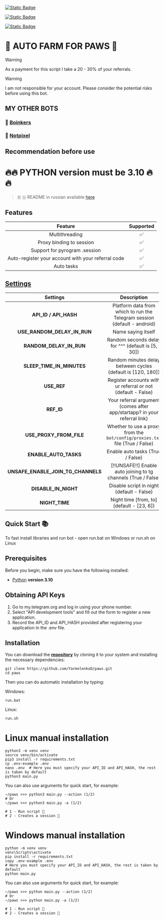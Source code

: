 [![Static Badge](https://img.shields.io/badge/Telegram-Channel-Link?style=for-the-badge&logo=Telegram&logoColor=white&logoSize=auto&color=blue)](https://t.me/hidden_coding)

[![Static Badge](https://img.shields.io/badge/Telegram-Chat-yes?style=for-the-badge&logo=Telegram&logoColor=white&logoSize=auto&color=blue)](https://t.me/hidden_codding_chat)

[![Static Badge](https://img.shields.io/badge/Telegram-Bot%20Link-Link?style=for-the-badge&logo=Telegram&logoColor=white&logoSize=auto&color=blue)](https://t.me/PAWSOG_bot/PAWS?startapp=xDZm2M3t)

# 🐾 AUTO FARM FOR PAWS 🐾

> [!WARNING]
> As a payment for this script I take a 20 - 30% of your referrals.

> [!WARNING]
> I am not responsible for your account. Please consider the potential risks before using this bot.

## MY OTHER BOTS

### 💩 [Boinkers](https://github.com/YarmolenkoD/boinkers)
### 🎨 [Notpixel](https://github.com/YarmolenkoD/notpixel)

## Recommendation before use

# 🔥🔥 PYTHON version must be 3.10 🔥🔥

> 🇷 🇺 README in russian available [here](README-RU.md)

## Features  
|                      Feature                       | Supported |
|:--------------------------------------------------:|:---------:|
|                   Multithreading                   |     ✅     |
|              Proxy binding to session              |     ✅     |
|           Support for pyrogram .session            |     ✅     |
| Auto-register your account with your referral code |     ✅     |
|                     Auto tasks                     |     ✅     |


## [Settings](https://github.com/YarmolenkoD/paws/blob/main/.env-example/)
|                     Settings                     |                                                         Description                                                          |
|:------------------------------------------------:|:----------------------------------------------------------------------------------------------------------------------------:|
|              **API_ID / API_HASH**               |                           Platform data from which to run the Telegram session (default - android)                           |
|           **USE_RANDOM_DELAY_IN_RUN**            |                                                      Name saying itself                                                      |
|             **RANDOM_DELAY_IN_RUN**              |                                      Random seconds delay for ^^^ (default is [5, 30])                                       |
|            **SLEEP_TIME_IN_MINUTES**             |                                 Random minutes delay between cycles (default is [120, 180])                                  |
|                   **USE_REF**                    |                                 Register accounts with ur referral or not (default - False)                                  |
|                    **REF_ID**                    |                           Your referral argument (comes after app/startapp? in your referral link)                           |
|             **USE_PROXY_FROM_FILE**              |                         Whether to use a proxy from the `bot/config/proxies.txt` file (True / False)                         |
|              **ENABLE_AUTO_TASKS**               |                                               Enable auto tasks (True / False)                                               |
|        **UNSAFE_ENABLE_JOIN_TG_CHANNELS**        |                                [!!UNSAFE!!] Enable auto joining to tg channels (True / False)                                |
|               **DISABLE_IN_NIGHT**               |                                          Disable script in night (default - False)                                           |
|                  **NIGHT_TIME**                  |                                          Night time [from, to] (default - [23, 6])                                           |

## Quick Start 📚

To fast install libraries and run bot - open run.bat on Windows or run.sh on Linux

## Prerequisites
Before you begin, make sure you have the following installed:
- [Python](https://www.python.org/downloads/) **version 3.10**

## Obtaining API Keys
1. Go to my.telegram.org and log in using your phone number.
2. Select "API development tools" and fill out the form to register a new application.
3. Record the API_ID and API_HASH provided after registering your application in the .env file.

## Installation
You can download the [**repository**](https://github.com/YarmolenkoD/paws) by cloning it to your system and installing the necessary dependencies:
```shell
git clone https://github.com/YarmolenkoD/paws.git
cd paws
```

Then you can do automatic installation by typing:

Windows:
```shell
run.bat
```

Linux:
```shell
run.sh
```

# Linux manual installation
```shell
python3 -m venv venv
source venv/bin/activate
pip3 install -r requirements.txt
cp .env-example .env
nano .env  # Here you must specify your API_ID and API_HASH, the rest is taken by default
python3 main.py
```

You can also use arguments for quick start, for example:
```shell
~/paws >>> python3 main.py --action (1/2)
# Or
~/paws >>> python3 main.py -a (1/2)

# 1 - Run script 🐾
# 2 - Creates a session 🐶
```

# Windows manual installation
```shell
python -m venv venv
venv\Scripts\activate
pip install -r requirements.txt
copy .env-example .env
# Here you must specify your API_ID and API_HASH, the rest is taken by default
python main.py
```

You can also use arguments for quick start, for example:
```shell
~/paws >>> python main.py --action (1/2)
# Or
~/paws >>> python main.py -a (1/2)

# 1 - Run script 🐾
# 2 - Creates a session 🐶
```
